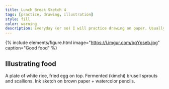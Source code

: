 ```yaml
---
title: Lunch Break Sketch 4
tags: [practice, drawing, illustration]
style: fill
color: warning
description: Everyday (or so) I will practice drawing on paper. Usually pencils or ink pens are used but occasionally you will see watercolor or mixed media.
---
```


{% include elements/figure.html image="https://i.imgur.com/bqYpseb.jpg" caption="Good food" %}

## Illustrating food

A plate of white rice, fried egg on top. Fermented (kimchi) brusell sprouts and scallions. Ink sketch on brown paper + watercolor pencils. 



